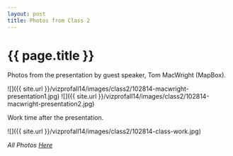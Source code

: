 ```yaml
---
layout: post
title: Photos from Class 2 
---
```


{{ page.title }}
================

<p class="meta">

<p>Photos from the presentation by guest speaker, Tom MacWright (MapBox).</p>

![]({{ site.url }}/vizprofall14/images/class2/102814-macwright-presentation1.jpg)
![]({{ site.url }}/vizprofall14/images/class2/102814-macwright-presentation2.jpg)

<p>Work time after the presentation.<p>

![]({{ site.url }}/vizprofall14/images/class2/102814-class-work.jpg)

<p>
<i>All Photos <a href="https://github.com/nategulledge/vizprofall14/tree/gh-pages/images/class2/all-photos">Here </a></i>
</p>
